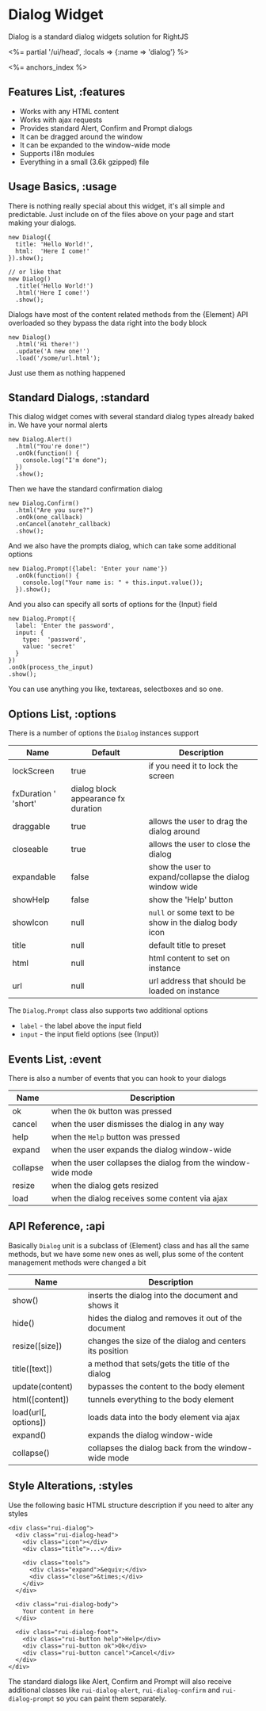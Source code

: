 # Dialog Widget

Dialog is a standard dialog widgets solution for RightJS

<%= partial '/ui/head', :locals => {:name => 'dialog'} %>

<%= anchors_index %>


## Features List, :features

* Works with any HTML content
* Works with ajax requests
* Provides standard Alert, Confirm and Prompt dialogs
* It can be dragged around the window
* It can be expanded to the window-wide mode
* Supports i18n modules
* Everything in a small (3.6k gzipped) file


## Usage Basics, :usage

There is nothing really special about this widget, it's all simple and
predictable. Just include on of the files above on your page and start making
your dialogs.

    new Dialog({
      title: 'Hello World!',
      html:  'Here I come!'
    }).show();

    // or like that
    new Dialog()
      .title('Hello World!')
      .html('Here I come!')
      .show();

Dialogs have most of the content related methods from the {Element} API
overloaded so they bypass the data right into the body block

    new Dialog()
      .html('Hi there!')
      .update('A new one!')
      .load('/some/url.html');

Just use them as nothing happened


## Standard Dialogs, :standard

This dialog widget comes with several standard dialog types already baked in.
We have your normal alerts

    new Dialog.Alert()
      .html("You're done!")
      .onOk(function() {
        console.log("I'm done");
      })
      .show();

Then we have the standard confirmation dialog

    new Dialog.Confirm()
      .html("Are you sure?")
      .onOk(one_callback)
      .onCancel(anotehr_callback)
      .show();

And we also have the prompts dialog, which can take some additional options

    new Dialog.Prompt({label: 'Enter your name'})
      .onOk(function() {
        console.log("Your name is: " + this.input.value());
      }).show();

And you also can specify all sorts of options for the {Input} field

    new Dialog.Prompt({
      label: 'Enter the password',
      input: {
        type:  'password',
        value: 'secret'
      }
    })
    .onOk(process_the_input)
    .show();

You can use anything you like, textareas, selectboxes and so one.


## Options List, :options

There is a number of options the `Dialog` instances support

Name       | Default | Description
-----------|-------|---------------------------------------------------------
lockScreen | true  | if you need it to lock the screen
fxDuration ' 'short' | dialog block appearance fx duration
draggable  | true  | allows the user to drag the dialog around
closeable  | true  | allows the user to close the dialog
expandable | false | show the user to expand/collapse the dialog window wide
showHelp   | false | show the 'Help' button
showIcon   | null  | `null` or some text to be show in the dialog body icon
title      | null  | default title to preset
html       | null  | html content to set on instance
url        | null  | url address that should be loaded on instance

The `Dialog.Prompt` class also supports two additional options

* `label` - the label above the input field
* `input` - the input field options (see {Input})


## Events List, :event

There is also a number of events that you can hook to your dialogs

Name     | Description
---------|---------------------------------------------------
ok       | when the `Ok` button was pressed
cancel   | when the user dismisses the dialog in any way
help     | when the `Help` button was pressed
expand   | when the user expands the dialog window-wide
collapse | when the user collapses the dialog from the window-wide mode
resize   | when the dialog gets resized
load     | when the dialog receives some content via ajax


## API Reference, :api

Basically `Dialog` unit is a subclass of {Element} class and has all the same
methods, but we have some new ones as well, plus some of the content
management methods were changed a bit

Name                 | Description
---------------------|------------------------------------------------------
show()               | inserts the dialog into the document and shows it
hide()               | hides the dialog and removes it out of the document
resize(\[size\])     | changes the size of the dialog and centers its position
title(\[text\])      | a method that sets/gets the title of the dialog
update(content)      | bypasses the content to the body element
html(\[content\])    | tunnels everything to the body element
load(url\[, options\]) | loads data into the body element via ajax
expand()             | expands the dialog window-wide
collapse()           | collapses the dialog back from the window-wide mode


## Style Alterations, :styles

Use the following basic HTML structure description if you need to alter
any styles

    <div class="rui-dialog">
      <div class="rui-dialog-head">
        <div class="icon"></div>
        <div class="title">...</div>

        <div class="tools">
          <div class="expand">&equiv;</div>
          <div class="close">&times;</div>
        </div>
      </div>

      <div class="rui-dialog-body">
        Your content in here
      </div>

      <div class="rui-dialog-foot">
        <div class="rui-button help">Help</div>
        <div class="rui-button ok">Ok</div>
        <div class="rui-button cancel">Cancel</div>
      </div>
    </div>

The standard dialogs like Alert, Confirm and Prompt will also receive
additional classes like `rui-dialog-alert`, `rui-dialog-confirm` and
`rui-dialog-prompt` so you can paint them separately.
